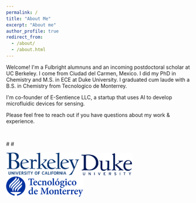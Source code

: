 ```yaml
---
permalink: /
title: "About Me"
excerpt: "About me"
author_profile: true
redirect_from: 
  - /about/
  - /about.html
---
```



Welcome! I'm a Fulbright alumnuns and an incoming postdoctoral scholar at UC Berkeley. I come from Ciudad del Carmen, Mexico. I did my PhD in Chemistry and M.S. in ECE at Duke University. I graduated cum laude with a B.S. in Chemistry from Tecnologico de Monterrey.

I'm co-founder of E-Sentience LLC, a startup that uses AI to develop microfluidic devices for sensing. 

Please feel free to reach out if you have questions about my work & experience.


&nbsp;
&nbsp;





#&NewLine;
#&NewLine;





<img src="/images/Berkeley_logo.svg" width="200px" />     <img src="/images/Duke_University_logo.svg" width="140px" />     <img src="/images/Tecnologico_Monterrey_logo.png" width="210px" /> 



